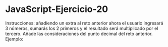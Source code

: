 # JavaScript-Ejercicio-20
Instrucciones: añadiendo un extra al reto anterior ahora el usuario ingresará 3 números, sumarás los 2 primeros y el resultado será multiplicado por el tercero. Añade las consideraciones del punto decimal del reto anterior. Ejemplo:
